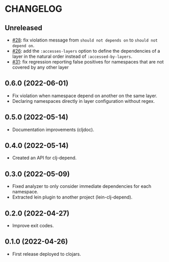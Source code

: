 # CHANGELOG

## Unreleased

* [#28](https://github.com/fabiodomingues/clj-depend/issues/28): fix violation message from `should not depends on` to `should not depend on`.
* [#26](https://github.com/fabiodomingues/clj-depend/issues/26): add the `:accesses-layers` option to define the dependencies of a layer in the natural order instead of `:accessed-by-layers`.
* [#31](https://github.com/fabiodomingues/clj-depend/issues/31): fix regression reporting false positives for namespaces that are not covered by any other layer

## 0.6.0 (2022-06-01)

* Fix violation when namespace depend on another on the same layer.
* Declaring namespaces directly in layer configuration without regex.

## 0.5.0 (2022-05-14)
* Documentation improvements (cljdoc).

## 0.4.0 (2022-05-14)
* Created an API for clj-depend.

## 0.3.0 (2022-05-09)
* Fixed analyzer to only consider immediate dependencies for each namespace.
* Extracted lein plugin to another project (lein-clj-depend).

## 0.2.0 (2022-04-27)
* Improve exit codes.

## 0.1.0 (2022-04-26)
* First release deployed to clojars.

